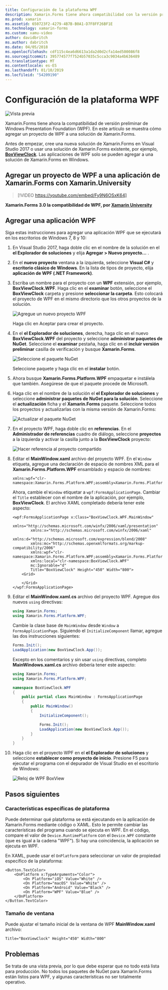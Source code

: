 ```yaml
---
title: Configuración de la plataforma WPF
description: Xamarin.Forms tiene ahora compatibilidad con la versión preliminar para la plataforma WPF
ms.prod: xamarin
ms.assetid: 650723F2-4279-4B7B-B0A1-D7F8FF26BF1E
ms.technology: xamarin-forms
ms.custom: xamu-video
author: davidbritch
ms.author: dabritch
ms.date: 04/05/2018
ms.openlocfilehash: cdf115c4ea6d6613a1da2d0d2cfa14ed500086f8
ms.sourcegitcommit: 395774577f7524b57035c5cca3c9034a4b636489
ms.translationtype: MT
ms.contentlocale: es-ES
ms.lasthandoff: 01/10/2019
ms.locfileid: "54209190"
---
```

# <a name="wpf-platform-setup"></a>Configuración de la plataforma WPF

![Vista previa](~/media/shared/preview.png)

Xamarin.Forms tiene ahora la compatibilidad de versión preliminar de Windows Presentation Foundation (WPF). En este artículo se muestra cómo agregar un proyecto de WPF a una solución de Xamarin.Forms.

Antes de empezar, cree una nueva solución de Xamarin.Forms en Visual Studio 2017 o usar una solución de Xamarin.Forms existente, por ejemplo, [ **BoxViewClock**](https://developer.xamarin.com/samples/xamarin-forms/BoxView/BoxViewClock/). Las aplicaciones de WPF solo se pueden agregar a una solución de Xamarin.Forms en Windows.

## <a name="add-a-wpf-project-to-a-xamarinforms-app-with-xamarinuniversity"></a>Agregar un proyecto de WPF a una aplicación de Xamarin.Forms con Xamarin.University

> [!VIDEO https://youtube.com/embed/Fy9N6OSxK64]

**Xamarin.Forms 3.0 la compatibilidad de WPF, por [Xamarin University](https://university.xamarin.com/)**

## <a name="adding-a-wpf-app"></a>Agregar una aplicación WPF

Siga estas instrucciones para agregar una aplicación WPF que se ejecutará en los escritorios de Windows 7, 8 y 10:

1. En Visual Studio 2017, haga doble clic en el nombre de la solución en el **el Explorador de soluciones** y elija **Agregar > Nuevo proyecto...** .

2. En el **nuevo proyecto** ventana a la izquierda, seleccione **Visual C#** y **escritorio clásico de Windows**. En la lista de tipos de proyecto, elija **aplicación de WPF (.NET Framework)**. 

3. Escriba un nombre para el proyecto con un **WPF** extensión, por ejemplo, **BoxViewClock.WPF**. Haga clic en el **examinar** botón, seleccione el **BoxViewClock** carpeta y presione **seleccionar la carpeta**. Esto colocará el proyecto de WPF en el mismo directorio que los otros proyectos de la solución.

    ![Agregue un nuevo proyecto WPF](wpf-images/add-new-project.png "agregar un nuevo proyecto WPF")

    Haga clic en Aceptar para crear el proyecto.

4. En el **el Explorador de soluciones**, derecha, haga clic en el nuevo **BoxViewClock.WPF** del proyecto y seleccione **administrar paquetes de NuGet**. Seleccione el **examinar** pestaña, haga clic en el **incluir versión preliminar** casilla de verificación y busque **Xamarin.Forms**.

    ![Seleccione el paquete NuGet](wpf-images/select-nuget-package.png "seleccione el paquete de NuGet")

    Seleccione paquete y haga clic en el **instalar** botón.

5. Ahora busque **Xamarin.Forms.Platform.WPF** empaquetar e instálela que también. Asegúrese de que el paquete procede de Microsoft.

6. Haga clic en el nombre de la solución el **el Explorador de soluciones** y seleccione **administrar paquetes de NuGet para la solución**. Seleccione el **actualización** ficha y el **Xamarin.Forms** paquete. Seleccione todos los proyectos y actualizarlas con la misma versión de Xamarin.Forms:

    ![Actualizar el paquete NuGet](wpf-images/update-nuget-package.png "actualizar el paquete de NuGet") 

7. En el proyecto WPF, haga doble clic en **referencias**. En el **Administrador de referencias** cuadro de diálogo, seleccione **proyectos** a la izquierda y activar la casilla junto a la **BoxViewClock** proyecto:

    ![Hacer referencia al proyecto compartido](wpf-images/reference-shared-project.png "hacer referencia al proyecto compartido")

8. Editar el **MainWindow.xaml** archivo del proyecto WPF. En el `Window` etiqueta, agregue una declaración de espacio de nombres XML para el **Xamarin.Forms.Platform.WPF** ensamblado y espacio de nombres:

    ```xaml
    xmlns:wpf="clr-namespace:Xamarin.Forms.Platform.WPF;assembly=Xamarin.Forms.Platform.WPF"
    ```

    Ahora, cambie el `Window` etiquetar a `wpf:FormsApplicationPage`. Cambiar el `Title` establecer con el nombre de la aplicación, por ejemplo, **BoxViewClock**. El archivo XAML completado debería tener este aspecto:

    ```xaml
    <wpf:FormsApplicationPage x:Class="BoxViewClock.WPF.MainWindow"
            xmlns="http://schemas.microsoft.com/winfx/2006/xaml/presentation"
            xmlns:x="http://schemas.microsoft.com/winfx/2006/xaml"
            xmlns:d="http://schemas.microsoft.com/expression/blend/2008"
            xmlns:mc="http://schemas.openxmlformats.org/markup-compatibility/2006"
            xmlns:wpf="clr-namespace:Xamarin.Forms.Platform.WPF;assembly=Xamarin.Forms.Platform.WPF"
            xmlns:local="clr-namespace:BoxViewClock.WPF"
            mc:Ignorable="d"
            Title="BoxViewClock" Height="450" Width="800">
        <Grid>
        
        </Grid>
    </wpf:FormsApplicationPage>
    ```

9. Editar el **MainWindow.xaml.cs** archivo del proyecto WPF. Agregue dos nuevos `using` directivas:

    ```csharp
    using Xamarin.Forms;
    using Xamarin.Forms.Platform.WPF;
    ```

    Cambie la clase base de `MainWindow` desde `Window` a `FormsApplicationPage`. Siguiendo el `InitializeComponent` llamar, agregue las dos instrucciones siguientes:

    ```csharp
    Forms.Init();
    LoadApplication(new BoxViewClock.App());
    ```
    
    Excepto en los comentarios y sin usar `using` directivas, completo **MainWindows.xaml.cs** archivo debería tener este aspecto:

    ```csharp
    using Xamarin.Forms;
    using Xamarin.Forms.Platform.WPF;

    namespace BoxViewClock.WPF
    {
        public partial class MainWindow : FormsApplicationPage
        {
            public MainWindow()
            {
                InitializeComponent();

                Forms.Init();
                LoadApplication(new BoxViewClock.App());
            }
        }
    }
    ```

10. Haga clic en el proyecto WPF en el **el Explorador de soluciones** y seleccione **establecer como proyecto de inicio**. Presione F5 para ejecutar el programa con el depurador de Visual Studio en el escritorio de Windows:

    ![Reloj de WPF BoxView](wpf-images/wpf-boxviewclock.png "reloj BoxView de WPF" )

## <a name="next-steps"></a>Pasos siguientes

### <a name="platform-specifics"></a>Características específicas de plataforma

Puede determinar qué plataforma se está ejecutando en la aplicación de Xamarin.Forms mediante código o XAML. Esto le permite cambiar las características del programa cuando se ejecuta en WPF. En el código, compare el valor de `Device.RuntimePlatform` con el `Device.WPF` constante (que es igual a la cadena "WPF"). Si hay una coincidencia, la aplicación se ejecuta en WPF.

En XAML, puede usar el `OnPlatform` para seleccionar un valor de propiedad específico de la plataforma:

```xaml
<Button.TextColor>
    <OnPlatform x:TypeArguments="Color">
        <On Platform="iOS" Value="White" />
        <On Platform="macOS" Value="White" />
        <On Platform="Android" Value="Black" />
        <On Platform="WPF" Value="Blue" />
    </OnPlatform>
</Button.TextColor>
```

### <a name="window-size"></a>Tamaño de ventana

Puede ajustar el tamaño inicial de la ventana de WPF **MainWindow.xaml** archivo:

```xaml
Title="BoxViewClock" Height="450" Width="800"
```

## <a name="issues"></a>Problemas

Se trata de una vista previa, por lo que debe esperar que no todo está lista para producción. No todos los paquetes de NuGet para Xamarin.Forms están listos para WPF, y algunas características no ser totalmente operativo.

